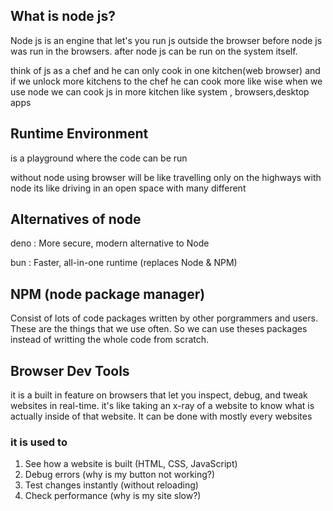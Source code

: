## What is node js?
Node js is an engine that let's you run js outside the browser
before node js was run in the browsers.
after node js can be run on the system itself.

think of js as a chef and he can only cook in one kitchen(web browser)
and if we unlock more kitchens to the chef he can cook more
like wise when we use node we can cook js in more kitchen like system , browsers,desktop apps

## Runtime Environment

is a playground where the code can be run

without node using browser will be like travelling only on the highways
with node its like driving in an open space with many different

## Alternatives of node
deno : More secure, modern alternative to Node

bun : Faster, all-in-one runtime (replaces Node & NPM)


## NPM (node package manager)
Consist of lots of code packages written by other porgrammers and users.
These are the things that we use often. So we can use theses packages instead of writting the whole code from scratch.

## Browser Dev Tools
it is a built in feature on browsers that let you inspect, debug, and tweak websites in real-time.
it's like taking an x-ray of a website to know what is actually inside of that website. It can be done with mostly every websites
 ### it is used to
1. See how a website is built (HTML, CSS, JavaScript)
2. Debug errors (why is my button not working?)
3. Test changes instantly (without reloading)
4. Check performance (why is my site slow?)


